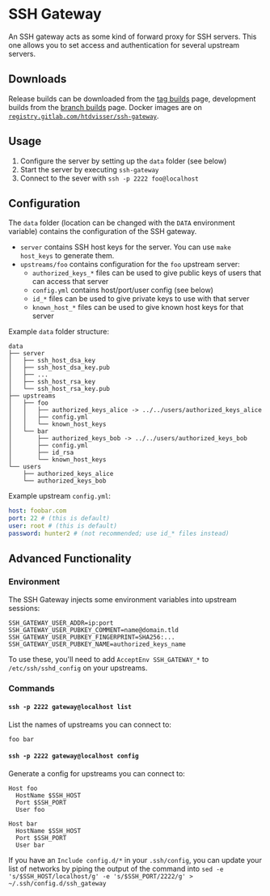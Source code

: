 # SSH Gateway

An SSH gateway acts as some kind of forward proxy for SSH servers. This one allows you to set access and authentication for several upstream servers.

## Downloads

Release builds can be downloaded from the [tag builds](https://gitlab.com/htdvisser/ssh-gateway/pipelines?scope=tags) page, development builds from the [branch builds](https://gitlab.com/htdvisser/ssh-gateway/pipelines?scope=branches) page. Docker images are on [`registry.gitlab.com/htdvisser/ssh-gateway`](https://gitlab.com/htdvisser/ssh-gateway/container_registry).

## Usage

1. Configure the server by setting up the `data` folder (see below)
2. Start the server by executing `ssh-gateway`
3. Connect to the sever with `ssh -p 2222 foo@localhost`

## Configuration

The `data` folder (location can be changed with the `DATA` environment variable) contains the configuration of the SSH gateway.

- `server` contains SSH host keys for the server. You can use `make host_keys` to generate them.
- `upstreams/foo` contains configuration for the `foo` upstream server:
  - `authorized_keys_*` files can be used to give public keys of users that can access that server
  - `config.yml` contains host/port/user config (see below)
  - `id_*` files can be used to give private keys to use with that server
  - `known_host_*` files can be used to give known host keys for that server

Example `data` folder structure:

```
data
├── server
│   ├── ssh_host_dsa_key
│   ├── ssh_host_dsa_key.pub
│   ├── ...
│   ├── ssh_host_rsa_key
│   └── ssh_host_rsa_key.pub
├── upstreams
│   ├── foo
│   │   ├── authorized_keys_alice -> ../../users/authorized_keys_alice
│   │   ├── config.yml
│   │   └── known_host_keys
│   └── bar
│       ├── authorized_keys_bob -> ../../users/authorized_keys_bob
│       ├── config.yml
│       ├── id_rsa
│       └── known_host_keys
└── users
    ├── authorized_keys_alice
    └── authorized_keys_bob
```

Example upstream `config.yml`:

```yml
host: foobar.com
port: 22 # (this is default)
user: root # (this is default)
password: hunter2 # (not recommended; use id_* files instead)
```

## Advanced Functionality

### Environment

The SSH Gateway injects some environment variables into upstream sessions:

```
SSH_GATEWAY_USER_ADDR=ip:port
SSH_GATEWAY_USER_PUBKEY_COMMENT=name@domain.tld
SSH_GATEWAY_USER_PUBKEY_FINGERPRINT=SHA256:...
SSH_GATEWAY_USER_PUBKEY_NAME=authorized_keys_name
```

To use these, you'll need to add `AcceptEnv SSH_GATEWAY_*` to `/etc/ssh/sshd_config` on your upstreams.

### Commands

#### `ssh -p 2222 gateway@localhost list`

List the names of upstreams you can connect to:

```
foo bar
```

#### `ssh -p 2222 gateway@localhost config`

Generate a config for upstreams you can connect to:

```
Host foo
  HostName $SSH_HOST
  Port $SSH_PORT
  User foo

Host bar
  HostName $SSH_HOST
  Port $SSH_PORT
  User bar
```

If you have an `Include config.d/*` in your `.ssh/config`, you can update your list of networks by piping the output of the command into `sed -e 's/$SSH_HOST/localhost/g' -e 's/$SSH_PORT/2222/g' > ~/.ssh/config.d/ssh_gateway`
